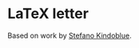 # LaTeX letter

Based on work by [Stefano Kindoblue][1].

  [1]: http://stefano.italians.nl/archives/55
